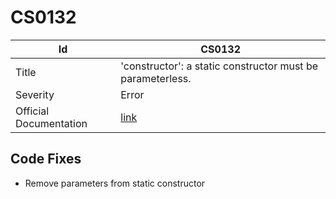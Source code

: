 # CS0132

| Id                     | CS0132                                                            |
| ---------------------- | ----------------------------------------------------------------- |
| Title                  | 'constructor': a static constructor must be parameterless\.       |
| Severity               | Error                                                             |
| Official Documentation | [link](http://docs.microsoft.com/en-us/dotnet/csharp/misc/cs0132) |

## Code Fixes

* Remove parameters from static constructor
